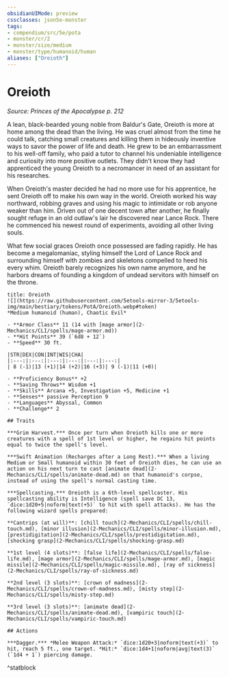 ```yaml
---
obsidianUIMode: preview
cssclasses: json5e-monster
tags:
- compendium/src/5e/pota
- monster/cr/2
- monster/size/medium
- monster/type/humanoid/human
aliases: ["Oreioth"]
---
```

# Oreioth
*Source: Princes of the Apocalypse p. 212*  

A lean, black-bearded young noble from Baldur's Gate, Oreioth is more at home among the dead than the living. He was cruel almost from the time he could talk, catching small creatures and killing them in hideously inventive ways to savor the power of life and death. He grew to be an embarrassment to his well-off family, who paid a tutor to channel his undeniable intelligence and curiosity into more positive outlets. They didn't know they had apprenticed the young Oreioth to a necromancer in need of an assistant for his researches.

When Oreioth's master decided he had no more use for his apprentice, he sent Oreioth off to make his own way in the world. Oreioth worked his way northward, robbing graves and using his magic to intimidate or rob anyone weaker than him. Driven out of one decent town after another, he finally sought refuge in an old outlaw's lair he discovered near Lance Rock. There he commenced his newest round of experiments, avoiding all other living souls.

What few social graces Oreioth once possessed are fading rapidly. He has become a megalomaniac, styling himself the Lord of Lance Rock and surrounding himself with zombies and skeletons compelled to heed his every whim. Oreioth barely recognizes his own name anymore, and he harbors dreams of founding a kingdom of undead servitors with himself on the throne.

```ad-statblock
title: Oreioth
![](https://raw.githubusercontent.com/5etools-mirror-3/5etools-img/main/bestiary/tokens/PotA/Oreioth.webp#token)
*Medium humanoid (human), Chaotic Evil*

- **Armor Class** 11 (14 with [mage armor](2-Mechanics/CLI/spells/mage-armor.md))
- **Hit Points** 39 (`6d8 + 12`)
- **Speed** 30 ft.

|STR|DEX|CON|INT|WIS|CHA|
|:---:|:---:|:---:|:---:|:---:|:---:|
| 8 (-1)|13 (+1)|14 (+2)|16 (+3)| 9 (-1)|11 (+0)|

- **Proficiency Bonus** +2
- **Saving Throws** Wisdom +1
- **Skills** Arcana +5, Investigation +5, Medicine +1
- **Senses** passive Perception 9
- **Languages** Abyssal, Common
- **Challenge** 2

## Traits

***Grim Harvest.*** Once per turn when Oreioth kills one or more creatures with a spell of 1st level or higher, he regains hit points equal to twice the spell's level.

***Swift Animation (Recharges after a Long Rest).*** When a living Medium or Small humanoid within 30 feet of Oreioth dies, he can use an action on his next turn to cast [animate dead](2-Mechanics/CLI/spells/animate-dead.md) on that humanoid's corpse, instead of using the spell's normal casting time.

***Spellcasting.*** Oreioth is a 6th-level spellcaster. His spellcasting ability is Intelligence (spell save DC 13, `dice:1d20+5|noform|text(+5)` to hit with spell attacks). He has the following wizard spells prepared:

**Cantrips (at will)**: [chill touch](2-Mechanics/CLI/spells/chill-touch.md), [minor illusion](2-Mechanics/CLI/spells/minor-illusion.md), [prestidigitation](2-Mechanics/CLI/spells/prestidigitation.md), [shocking grasp](2-Mechanics/CLI/spells/shocking-grasp.md)

**1st level (4 slots)**: [false life](2-Mechanics/CLI/spells/false-life.md), [mage armor](2-Mechanics/CLI/spells/mage-armor.md), [magic missile](2-Mechanics/CLI/spells/magic-missile.md), [ray of sickness](2-Mechanics/CLI/spells/ray-of-sickness.md)

**2nd level (3 slots)**: [crown of madness](2-Mechanics/CLI/spells/crown-of-madness.md), [misty step](2-Mechanics/CLI/spells/misty-step.md)

**3rd level (3 slots)**: [animate dead](2-Mechanics/CLI/spells/animate-dead.md), [vampiric touch](2-Mechanics/CLI/spells/vampiric-touch.md)

## Actions

***Dagger.*** *Melee Weapon Attack:* `dice:1d20+3|noform|text(+3)` to hit, reach 5 ft., one target. *Hit:* `dice:1d4+1|noform|avg|text(3)` (`1d4 + 1`) piercing damage.
```
^statblock